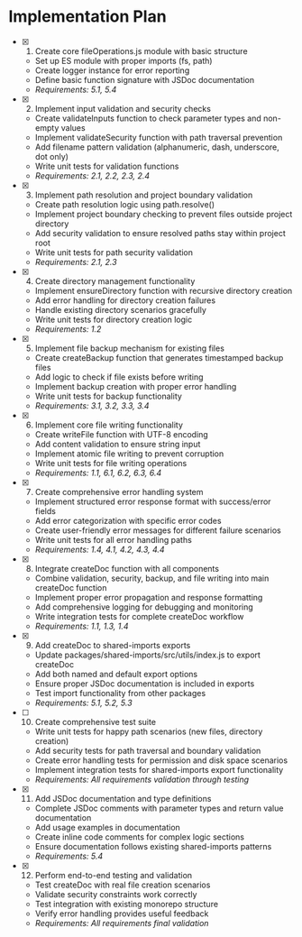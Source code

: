 # Implementation Plan

- [x] 1. Create core fileOperations.js module with basic structure

  - Set up ES module with proper imports (fs, path)
  - Create logger instance for error reporting
  - Define basic function signature with JSDoc documentation
  - _Requirements: 5.1, 5.4_

- [x] 2. Implement input validation and security checks

  - Create validateInputs function to check parameter types and non-empty values
  - Implement validateSecurity function with path traversal prevention
  - Add filename pattern validation (alphanumeric, dash, underscore, dot only)
  - Write unit tests for validation functions
  - _Requirements: 2.1, 2.2, 2.3, 2.4_

- [x] 3. Implement path resolution and project boundary validation

  - Create path resolution logic using path.resolve()
  - Implement project boundary checking to prevent files outside project directory
  - Add security validation to ensure resolved paths stay within project root
  - Write unit tests for path security validation
  - _Requirements: 2.1, 2.3_

- [x] 4. Create directory management functionality

  - Implement ensureDirectory function with recursive directory creation
  - Add error handling for directory creation failures
  - Handle existing directory scenarios gracefully
  - Write unit tests for directory creation logic
  - _Requirements: 1.2_

- [x] 5. Implement file backup mechanism for existing files

  - Create createBackup function that generates timestamped backup files
  - Add logic to check if file exists before writing
  - Implement backup creation with proper error handling
  - Write unit tests for backup functionality
  - _Requirements: 3.1, 3.2, 3.3, 3.4_

- [x] 6. Implement core file writing functionality

  - Create writeFile function with UTF-8 encoding
  - Add content validation to ensure string input
  - Implement atomic file writing to prevent corruption
  - Write unit tests for file writing operations
  - _Requirements: 1.1, 6.1, 6.2, 6.3, 6.4_

- [x] 7. Create comprehensive error handling system

  - Implement structured error response format with success/error fields
  - Add error categorization with specific error codes
  - Create user-friendly error messages for different failure scenarios
  - Write unit tests for all error handling paths
  - _Requirements: 1.4, 4.1, 4.2, 4.3, 4.4_

- [x] 8. Integrate createDoc function with all components

  - Combine validation, security, backup, and file writing into main createDoc function
  - Implement proper error propagation and response formatting
  - Add comprehensive logging for debugging and monitoring
  - Write integration tests for complete createDoc workflow
  - _Requirements: 1.1, 1.3, 1.4_

- [x] 9. Add createDoc to shared-imports exports

  - Update packages/shared-imports/src/utils/index.js to export createDoc
  - Add both named and default export options
  - Ensure proper JSDoc documentation is included in exports
  - Test import functionality from other packages
  - _Requirements: 5.1, 5.2, 5.3_

- [ ] 10. Create comprehensive test suite

  - Write unit tests for happy path scenarios (new files, directory creation)
  - Add security tests for path traversal and boundary validation
  - Create error handling tests for permission and disk space scenarios
  - Implement integration tests for shared-imports export functionality
  - _Requirements: All requirements validation through testing_

- [x] 11. Add JSDoc documentation and type definitions

  - Complete JSDoc comments with parameter types and return value documentation
  - Add usage examples in documentation
  - Create inline code comments for complex logic sections
  - Ensure documentation follows existing shared-imports patterns
  - _Requirements: 5.4_

- [x] 12. Perform end-to-end testing and validation

  - Test createDoc with real file creation scenarios
  - Validate security constraints work correctly
  - Test integration with existing monorepo structure
  - Verify error handling provides useful feedback
  - _Requirements: All requirements final validation_
